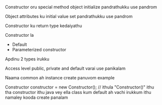 Constructor oru special method object initialize pandrathukku use pandrom

Object attributes ku initial value set pandrathukku use pandrom

Constructor ku return type kedaiyathu

Constructor la 

  * Default
  * Parameterized constructor

Apdinu 2 types irukku

Access level public, private and default varai use panikalam

Naama common ah instance create panuvom example

  Constructor constructor = new Constructor(); // ithula "Constructor()" ithu tha constructor ithu java vey ella class kum default ah vachi irukkum
  ithu namaley kooda create panalam
